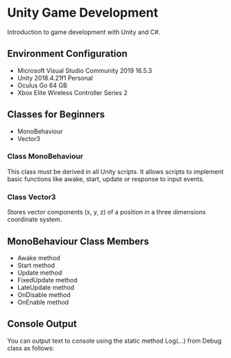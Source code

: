 # Unity Game Development

Introduction to game development with Unity and C#.

## Environment Configuration
- Microsoft Visual Studio Community 2019 16.5.3
- Unity 2018.4.21f1 Personal
- Oculus Go 64 GB
- Xbox Elite Wireless Controller Series 2

## Classes for Beginners
- MonoBehaviour
- Vector3

### Class MonoBehaviour
This class must be derived in all Unity scripts. It allows scripts to implement basic functions like awake, start, update or response to input events. 

### Class Vector3
Stores vector components (x, y, z) of a position in a three dimensions coordinate system.

## MonoBehaviour Class Members
- Awake method
- Start method
- Update method
- FixedUpdate method
- LateUpdate method
- OnDisable method
- OnEnable method

## Console Output
You can output text to console using the static method Log(...) from Debug class as follows:


